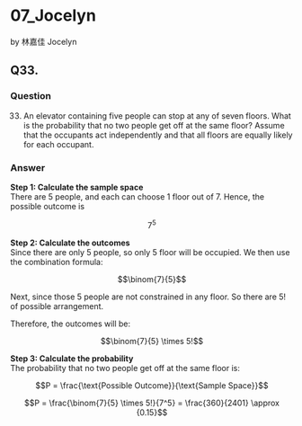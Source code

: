 # 07_Jocelyn

by 林嘉佳 Jocelyn

## Q33.

### Question

33. An elevator containing five people can stop at any of seven floors. What is the probability that no two people get off at the same floor? Assume that the occupants act independently and that all floors are equally likely for each occupant.

### Answer

**Step 1: Calculate the sample space**
<br> There are 5 people, and each can choose 1 floor out of 7. Hence, the possible outcome is 

$$7^5$$

**Step 2: Calculate the outcomes**
<br> Since there are only 5 people, so only 5 floor will be occupied. We then use the combination formula:

$$\binom{7}{5}$$

Next, since those 5 people are not constrained in any floor. So there are 5! of possible arrangement.

Therefore, the outcomes will be:

$$\binom{7}{5} \times 5!$$

**Step 3: Calculate the probability**
<br>The probability that no two people get off at the same floor is:

$$P = \frac{\text{Possible Outcome}}{\text{Sample Space}}$$

$$P = \frac{\binom{7}{5} \times 5!}{7^5} = \frac{360}{2401} \approx {0.15}$$




